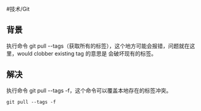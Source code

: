 #技术/Git  

## 背景

执行命令 git pull --tags（获取所有的标签），这个地方可能会报错，问题就在这里，would clobber existing tag 的意思是 会破坏现有的标签。

## 解决

执行命令 git pull --tags -f，这个命令可以覆盖本地存在的标签冲突。
```Git
git pull --tags -f
```